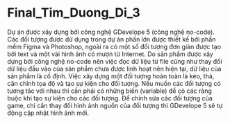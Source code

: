 # Final_Tim_Duong_Di_3
Dự án được xây dựng bởi công nghệ GDevelope 5 (công nghệ no-code).
Các đối tượng được dử dụng trong dự án phần lớn được thiết kế bởi phần mềm Figma và Photoshop, ngoài ra có một số đối tượng đơn giản được tạo bởi text và một vài hình ảnh có mượn từ Internet.
Do sản phẩm được xây dựng bởi công nghệ no-code nên việc đọc dữ liệu từ file cũng như thay đổi dữ liệu đầu vào của sản phẩm chưa được linh hoạt nên hiện tại, dữ liệu của sản phẩm là cố định.
Việc xây dựng một đối tượng hoàn toàn là kéo, thả, căn chỉnh tọa độ và tạo sự kiện cho đối tượng. Nếu muốn các đối tượng có tương tác với nhau thì cần phải có những biến (variable) để có các ràng buộc khi tạo sự kiện cho các đối tượng. 
Để chỉnh sửa các đối tượng của game, chỉ cần thay đổi hình ảnh nguồn của đối tượng thì GDevelope 5 sẽ tự động cập nhật hình ảnh mới.
